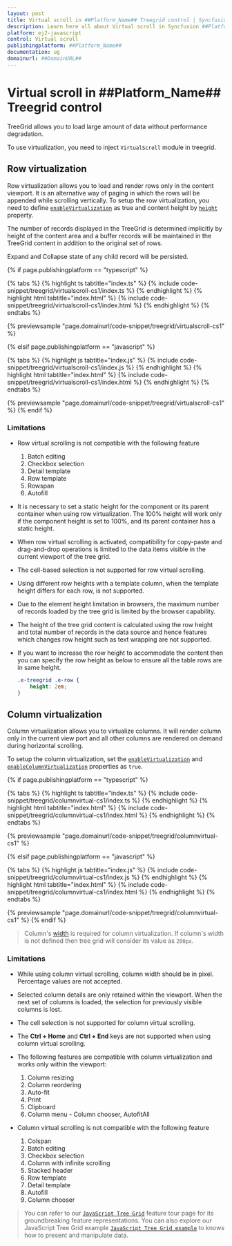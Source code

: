 ```yaml
---
layout: post
title: Virtual scroll in ##Platform_Name## Treegrid control | Syncfusion
description: Learn here all about Virtual scroll in Syncfusion ##Platform_Name## Treegrid control of Syncfusion Essential JS 2 and more.
platform: ej2-javascript
control: Virtual scroll 
publishingplatform: ##Platform_Name##
documentation: ug
domainurl: ##DomainURL##
---
```


# Virtual scroll in ##Platform_Name## Treegrid control

TreeGrid allows you to load large amount of data without performance degradation.

To use virtualization, you need to inject `VirtualScroll` module in treegrid.

## Row virtualization

Row virtualization allows you to load and render rows only in the content viewport. It is an alternative way of paging in which the rows will be appended while scrolling vertically. To setup the row virtualization, you need to define [`enableVirtualization`](../api/treegrid/#enablevirtualization) as true and content height by [`height`](../api/treegrid/#height) property.

The number of records displayed in the TreeGrid is determined implicitly by height of the content area and a buffer records will be maintained in the TreeGrid content in addition to the original set of rows.

Expand and Collapse state of any child record will be persisted.

{% if page.publishingplatform == "typescript" %}

 {% tabs %}
{% highlight ts tabtitle="index.ts" %}
{% include code-snippet/treegrid/virtualscroll-cs1/index.ts %}
{% endhighlight %}
{% highlight html tabtitle="index.html" %}
{% include code-snippet/treegrid/virtualscroll-cs1/index.html %}
{% endhighlight %}
{% endtabs %}
        
{% previewsample "page.domainurl/code-snippet/treegrid/virtualscroll-cs1" %}

{% elsif page.publishingplatform == "javascript" %}

{% tabs %}
{% highlight js tabtitle="index.js" %}
{% include code-snippet/treegrid/virtualscroll-cs1/index.js %}
{% endhighlight %}
{% highlight html tabtitle="index.html" %}
{% include code-snippet/treegrid/virtualscroll-cs1/index.html %}
{% endhighlight %}
{% endtabs %}

{% previewsample "page.domainurl/code-snippet/treegrid/virtualscroll-cs1" %}
{% endif %}

### Limitations 

* Row virtual scrolling is not compatible with the following feature
  1. Batch editing
  2. Checkbox selection
  3. Detail template
  4. Row template
  5. Rowspan
  6. Autofill
	
* It is necessary to set a static height for the component or its parent container when using row virtualization. The 100% height will work only if the component height is set to 100%, and its parent container has a static height.

* When row virtual scrolling is activated, compatibility for copy-paste and drag-and-drop operations is limited to the data items visible in the current viewport of the tree grid.
* The cell-based selection is not supported for row virtual scrolling. 
* Using different row heights with a template column, when the template height differs for each row, is not supported.
* Due to the element height limitation in browsers, the maximum number of records loaded by the tree grid is limited by the browser capability.
* The height of the tree grid content is calculated using the row height and total number of records in the data source and hence features which changes row height such as text wrapping are not supported.
* If you want to increase the row height to accommodate the content then you can specify the row height as below to ensure all the table rows are in same height.

    ```css
    .e-treegrid .e-row {
        height: 2em;
    }
    ```
    
## Column virtualization

Column virtualization allows you to virtualize columns. It will render column only in the current view port and all other columns are rendered on demand during horizontal scrolling.

To setup the column virtualization, set the [`enableVirtualization`](../api/treegrid/#enablevirtualization) and
[`enableColumnVirtualization`](../api/treegrid/#enablecolumnvirtualization) properties as `true`.

{% if page.publishingplatform == "typescript" %}

 {% tabs %}
{% highlight ts tabtitle="index.ts" %}
{% include code-snippet/treegrid/columnvirtual-cs1/index.ts %}
{% endhighlight %}
{% highlight html tabtitle="index.html" %}
{% include code-snippet/treegrid/columnvirtual-cs1/index.html %}
{% endhighlight %}
{% endtabs %}
        
{% previewsample "page.domainurl/code-snippet/treegrid/columnvirtual-cs1" %}

{% elsif page.publishingplatform == "javascript" %}

{% tabs %}
{% highlight js tabtitle="index.js" %}
{% include code-snippet/treegrid/columnvirtual-cs1/index.js %}
{% endhighlight %}
{% highlight html tabtitle="index.html" %}
{% include code-snippet/treegrid/columnvirtual-cs1/index.html %}
{% endhighlight %}
{% endtabs %}

{% previewsample "page.domainurl/code-snippet/treegrid/columnvirtual-cs1" %}
{% endif %}

> Column's [width](../api/treegrid/column/#width) is required for column virtualization. If column's width is not defined then tree grid will consider its value as `200px`.

### Limitations 

* While using column virtual scrolling, column width should be in pixel. Percentage values are not accepted.
* Selected column details are only retained within the viewport. When the next set of columns is loaded, the selection for previously visible columns is lost.
* The cell selection is not supported for column virtual scrolling.
* The **Ctrl + Home** and **Ctrl + End** keys are not supported when using column virtual scrolling.
* The following features are compatible with column virtualization and works only within the viewport:
   1. Column resizing
   2. Column reordering
   3. Auto-fit
   4. Print
   5. Clipboard
   6. Column menu - Column chooser, AutofitAll

* Column virtual scrolling is not compatible with the following feature
    1. Colspan
    2. Batch editing
    3. Checkbox selection
    4. Column with infinite scrolling
    5. Stacked header
    6. Row template
    7. Detail template
    8. Autofill
    9. Column chooser
  
> You can refer to our [`JavaScript Tree Grid`](https://www.syncfusion.com/javascript-ui-controls/js-tree-grid) feature tour page for its groundbreaking feature representations. You can also explore our JavaScript Tree Grid example [`JavaScript Tree Grid example`](https://ej2.syncfusion.com/demos/#/material/tree-grid/treegrid-overview.html) to knows how to present and manipulate data.

